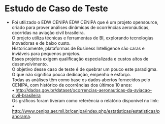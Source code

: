 # Estudo de Caso de Teste #
- Foi utilizado o EDW CENIPA EDW CENIPA que é um projeto opensource, criado para prover análises dinâmicas de ocorrências aeronáuticas, ocorridas na aviação civil brasileira. <br> O projeto utiliza técnicas e ferramentas de BI, explorando tecnologias inovadoras e de baixo custo. <br> Historicamente, plataformas de Business Intelligence são caras e inviáveis para pequenos projetos. <br>Esses projetos exigem qualificação especializada e custos altos de desenvolvimento. <br>O objetivo desse caso de teste é de quebrar um pouco este paradigma.<br> O que não significa pouca dedicação, empenho e esforço.<br> Todas as análises têm como base os dados abertos fornecidos pelo CENIPA, com histórico de ocorrências dos últimos 10 anos: <br> • http://dados.gov.br/dataset/ocorrencias-aeronauticas-da-aviacao-civil-brasileira <br> Os gráficos foram tiveram como referência o relatório disponível no link: <br> • http://www.cenipa.aer.mil.br/cenipa/index.php/estatisticas/estatisticas/panorama.
